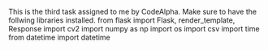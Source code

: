 This is the third task assigned to me by CodeAlpha. Make sure to have the follwing libraries installed. 
from flask import Flask, render_template, Response
import cv2
import numpy as np
import os
import csv
import time
from datetime import datetime
